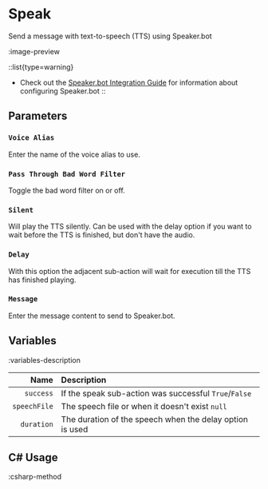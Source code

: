 # Speak
Send a message with text-to-speech (TTS) using Speaker.bot

:image-preview

::list{type=warning}
- Check out the [Speaker.bot Integration Guide](/guide/integrations/speakerbot) for information about configuring Speaker.bot
::

## Parameters
### `Voice Alias`
Enter the name of the voice alias to use.

### `Pass Through Bad Word Filter`
Toggle the bad word filter on or off.

### `Silent`
Will play the TTS silently. Can be used with the delay option if you want to wait before the TTS is finished, but don't have the audio.

### `Delay`
With this option the adjacent sub-action will wait for execution till the TTS has finished playing.

### `Message`
Enter the message content to send to Speaker.bot.

## Variables
:variables-description

|         Name | Description                                              |
|-------------:|:---------------------------------------------------------|
|    `success` | If the speak sub-action was successful `True`/`False`    |
| `speechFile` | The speech file or when it doesn't exist `null`          |
|   `duration` | The duration of the speech when the delay option is used |

## C# Usage
:csharp-method